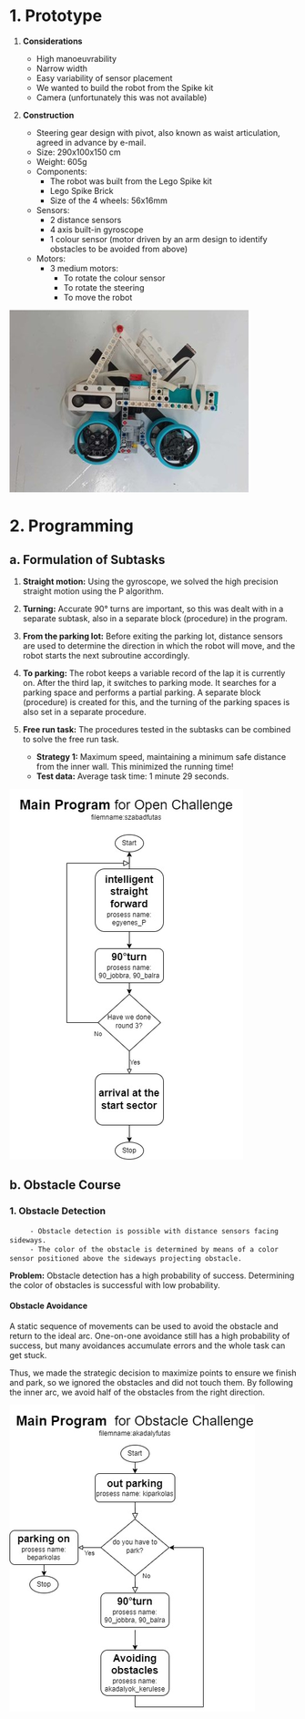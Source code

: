 
# 1. Prototype

1. **Considerations**  
      - High manoeuvrability  
      - Narrow width  
      - Easy variability of sensor placement  
      - We wanted to build the robot from the Spike kit  
      - Camera (unfortunately this was not available)

2. **Construction**  
      - Steering gear design with pivot, also known as waist articulation, agreed in advance by e-mail.  
      - Size: 290x100x150 cm  
      - Weight: 605g  
      - Components:  
        - The robot was built from the Lego Spike kit  
        - Lego Spike Brick  
        - Size of the 4 wheels: 56x16mm  
      - Sensors:  
        - 2 distance sensors  
        - 4 axis built-in gyroscope  
        - 1 colour sensor (motor driven by an arm design to identify obstacles to be avoided from above)  
      - Motors:  
        - 3 medium motors:  
          - To rotate the colour sensor  
          - To rotate the steering  
          - To move the robot

![robot](../v-photos/left.jpg)

# 2. Programming

   ## a. Formulation of Subtasks
   1. **Straight motion:** Using the gyroscope, we solved the high precision straight motion using the P algorithm.
   
   2. **Turning:** Accurate 90° turns are important, so this was dealt with in a separate subtask, also in a separate block (procedure) in the program.
   
   3. **From the parking lot:** Before exiting the parking lot, distance sensors are used to determine the direction in which the robot will move, and the robot starts the next subroutine accordingly.
   
   4. **To parking:** The robot keeps a variable record of the lap it is currently on. After the third lap, it switches to parking mode. It searches for a parking space and performs a partial parking. A separate block (procedure) is created for this, and the turning of the parking spaces is also set in a separate procedure.
   
   5. **Free run task:** The procedures tested in the subtasks can be combined to solve the free run task.  
      - **Strategy 1:** Maximum speed, maintaining a minimum safe distance from the inner wall. This minimized the running time!  
      - **Test data:** Average task time: 1 minute 29 seconds.

![flowchart](Openflowchart.jpg)
   ## b. Obstacle Course
   ### 1. Obstacle Detection
         - Obstacle detection is possible with distance sensors facing sideways.
         - The color of the obstacle is determined by means of a color sensor positioned above the sideways projecting obstacle.

**Problem:** Obstacle detection has a high probability of success. Determining the color of obstacles is successful with low probability.

   #### Obstacle Avoidance
   A static sequence of movements can be used to avoid the obstacle and return to the ideal arc. One-on-one avoidance still has a high probability of success, but many avoidances accumulate errors and the whole task can get stuck. 
   
   Thus, we made the strategic decision to maximize points to ensure we finish and park, so we ignored the obstacles and did not touch them. By following the inner arc, we avoid half of the obstacles from the right direction.


![flowchart](Obstacleflowchart.jpg)
